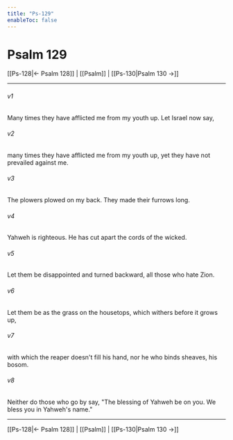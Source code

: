 ```yaml
---
title: "Ps-129"
enableToc: false
---
```

# Psalm 129

[[Ps-128|← Psalm 128]] | [[Psalm]] | [[Ps-130|Psalm 130 →]]
***



###### v1 
Many times they have afflicted me from my youth up. Let Israel now say, 

###### v2 
many times they have afflicted me from my youth up, yet they have not prevailed against me. 

###### v3 
The plowers plowed on my back. They made their furrows long. 

###### v4 
Yahweh is righteous. He has cut apart the cords of the wicked. 

###### v5 
Let them be disappointed and turned backward, all those who hate Zion. 

###### v6 
Let them be as the grass on the housetops, which withers before it grows up, 

###### v7 
with which the reaper doesn't fill his hand, nor he who binds sheaves, his bosom. 

###### v8 
Neither do those who go by say, "The blessing of Yahweh be on you. We bless you in Yahweh's name."

***
[[Ps-128|← Psalm 128]] | [[Psalm]] | [[Ps-130|Psalm 130 →]]
